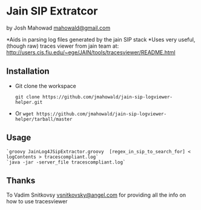 Jain SIP Extratcor
============
by Josh Mahowad <mahowald@gmail.com>

*Aids in parsing log files generated by the jain SIP stack
*Uses very useful, (though raw) traces viewer from jain team at:
http://users.cis.fiu.edu/~ege/JAIN/tools/tracesviewer/README.html

Installation
------------

  - Git clone the workspace

    `git clone https://github.com/jmahowald/jain-sip-logviewer-helper.git`

  - Or 
     `wget https://github.com/jmahowald/jain-sip-logviewer-helper/tarball/master`

Usage
------------


    `groovy JainLog4JSipExtractor.groovy  [regex_in_sip_to_search_for] < logContents > tracescompliant.log`
    `java -jar -server_file tracescompliant.log`


Thanks
------------
To  Vadim Snitkovsy <vsnitkovsky@angel.com> for providing all the info on how to use tracesviewer

